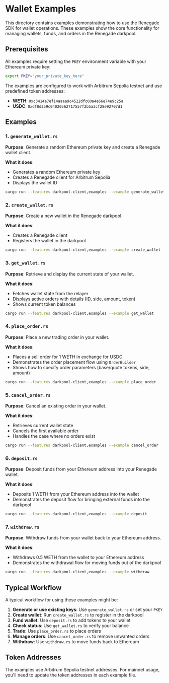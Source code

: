 # Wallet Examples

This directory contains examples demonstrating how to use the Renegade SDK for wallet operations. These examples show the core functionality for managing wallets, funds, and orders in the Renegade darkpool.

## Prerequisites

All examples require setting the `PKEY` environment variable with your Ethereum private key:

```bash
export PKEY="your_private_key_here"
```

The examples are configured to work with Arbitrum Sepolia testnet and use predefined token addresses:
- **WETH**: `0xc3414a7ef14aaaa9c4522dfc00a4e66e74e9c25a`
- **USDC**: `0xdf8d259c04020562717557f2b5a3cf28e92707d1`

## Examples

### 1. `generate_wallet.rs`
**Purpose**: Generate a random Ethereum private key and create a Renegade wallet client.

**What it does**:
- Generates a random Ethereum private key
- Creates a Renegade client for Arbitrum Sepolia
- Displays the wallet ID

```bash
cargo run --features darkpool-client,examples --example generate_wallet
```

### 2. `create_wallet.rs`
**Purpose**: Create a new wallet in the Renegade darkpool.

**What it does**:
- Creates a Renegade client
- Registers the wallet in the darkpool

```bash
cargo run --features darkpool-client,examples --example create_wallet
```

### 3. `get_wallet.rs`
**Purpose**: Retrieve and display the current state of your wallet.

**What it does**:
- Fetches wallet state from the relayer
- Displays active orders with details (ID, side, amount, token)
- Shows current token balances

```bash
cargo run --features darkpool-client,examples --example get_wallet
```

### 4. `place_order.rs`
**Purpose**: Place a new trading order in your wallet.

**What it does**:
- Places a sell order for 1 WETH in exchange for USDC
- Demonstrates the order placement flow using `OrderBuilder`
- Shows how to specify order parameters (base/quote tokens, side, amount)

```bash
cargo run --features darkpool-client,examples --example place_order
```

### 5. `cancel_order.rs`
**Purpose**: Cancel an existing order in your wallet.

**What it does**:
- Retrieves current wallet state
- Cancels the first available order
- Handles the case where no orders exist

```bash
cargo run --features darkpool-client,examples --example cancel_order
```

### 6. `deposit.rs`
**Purpose**: Deposit funds from your Ethereum address into your Renegade wallet.

**What it does**:
- Deposits 1 WETH from your Ethereum address into the wallet
- Demonstrates the deposit flow for bringing external funds into the darkpool

```bash
cargo run --features darkpool-client,examples --example deposit
```

### 7. `withdraw.rs`
**Purpose**: Withdraw funds from your wallet back to your Ethereum address.

**What it does**:
- Withdraws 0.5 WETH from the wallet to your Ethereum address
- Demonstrates the withdrawal flow for moving funds out of the darkpool

```bash
cargo run --features darkpool-client,examples --example withdraw
```

## Typical Workflow

A typical workflow for using these examples might be:

1. **Generate or use existing keys**: Use `generate_wallet.rs` or set your `PKEY`
2. **Create wallet**: Run `create_wallet.rs` to register in the darkpool
3. **Fund wallet**: Use `deposit.rs` to add tokens to your wallet
4. **Check status**: Use `get_wallet.rs` to verify your balance
5. **Trade**: Use `place_order.rs` to place orders
6. **Manage orders**: Use `cancel_order.rs` to remove unwanted orders
7. **Withdraw**: Use `withdraw.rs` to move funds back to Ethereum

## Token Addresses

The examples use Arbitrum Sepolia testnet addresses. For mainnet usage, you'll need to update the token addresses in each example file. 